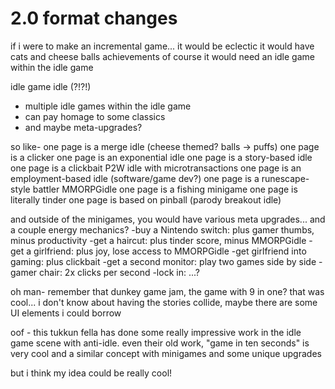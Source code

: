 # 2.0 format changes


if i were to make an incremental game...
it would be eclectic
it would have cats
and cheese balls
achievements of course
it would need an idle game within the idle game

idle game idle (?!?!)
- multiple idle games within the idle game
- can pay homage to some classics
- and maybe meta-upgrades? 


so like- 
one page is a merge idle (cheese themed? balls -> puffs)
one page is a clicker
one page is an exponential idle
one page is a story-based idle
one page is a clickbait P2W idle with microtransactions
one page is an employment-based idle (software/game dev?)
one page is a runescape-style battler MMORPGidle
one page is a fishing minigame
one page is literally tinder
one page is based on pinball (parody breakout idle)


and outside of the minigames, you would have various meta upgrades... and a couple energy mechanics?
-buy a Nintendo switch: plus gamer thumbs, minus productivity
-get a haircut: plus tinder score, minus MMORPGidle
-get a girlfriend: plus joy, lose access to MMORPGidle
-get girlfriend into gaming: plus clickbait
-get a second monitor: play two games side by side
-gamer chair: 2x clicks per second
-lock in: ...?

oh man- remember that dunkey game jam, the game with 9 in one? that was cool... i don't know about having the stories collide, maybe there are some UI elements i could borrow

oof - this tukkun fella has done some really impressive work in the idle game scene with anti-idle. even their old work, "game in ten seconds" is very cool and a similar concept with minigames and some unique upgrades

but i think my idea could be really cool! 







